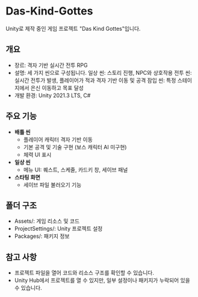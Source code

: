 # Das-Kind-Gottes

Unity로 제작 중인 게임 프로젝트 "Das Kind Gottes"입니다.

## 개요
- 장르: 격자 기반 실시간 전투 RPG
- 설명: 세 가지 씬으로 구성됩니다.
일상 씬: 스토리 진행, NPC와 상호작용
전투 씬: 실시간 전투가 발생, 플레이어가 적과 격자 기반 이동 및 공격
잠입 씬: 특정 스테이지에서 은신 이동하고 목표 달성
- 개발 환경: Unity 2021.3 LTS, C#

## 주요 기능
- **배틀 씬**
  - 플레이어 캐릭터 격자 기반 이동
  - 기본 공격 및 기술 구현 (보스 캐릭터 AI 미구현)
  - 체력 UI 표시
- **일상 씬**
  - 메뉴 UI: 퀘스트, 스케줄, 카드키 창, 세이브 패널
- **스타팅 화면**
  - 세이브 파일 불러오기 기능

## 폴더 구조
- Assets/: 게임 리소스 및 코드
- ProjectSettings/: Unity 프로젝트 설정
- Packages/: 패키지 정보

## 참고 사항
- 프로젝트 파일을 열어 코드와 리소스 구조를 확인할 수 있습니다.
- Unity Hub에서 프로젝트를 열 수 있지만, 일부 설정이나 패키지가 누락되어 있을 수 있습니다.
